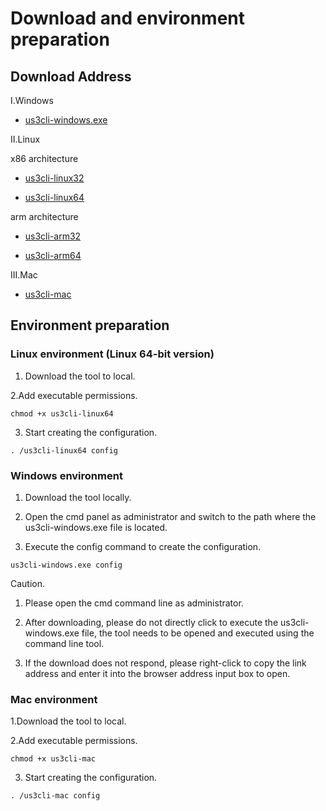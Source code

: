 # Download and environment preparation

## Download Address

I.Windows

- [us3cli-windows.exe](https://us3-release.cn-bj.ufileos.com/us3cli/us3cli-windows.exe)

Ⅱ.Linux

x86 architecture

- [us3cli-linux32](https://us3-release.cn-bj.ufileos.com/us3cli/us3cli-linux32)

- [us3cli-linux64](https://us3-release.cn-bj.ufileos.com/us3cli/us3cli-linux64)

arm architecture

- [us3cli-arm32](https://us3-release.cn-bj.ufileos.com/us3cli/us3cli-arm32)

- [us3cli-arm64](https://us3-release.cn-bj.ufileos.com/us3cli/us3cli-arm64)

III.Mac

- [us3cli-mac](https://us3-release.cn-bj.ufileos.com/us3cli/us3cli-mac)

## Environment preparation

### Linux environment (Linux 64-bit version)

1. Download the tool to local.

2.Add executable permissions.

```
chmod +x us3cli-linux64
```

3. Start creating the configuration.

```
. /us3cli-linux64 config
```

### Windows environment

1. Download the tool locally.

2. Open the cmd panel as administrator and switch to the path where the us3cli-windows.exe file is located.

3. Execute the config command to create the configuration.

```
us3cli-windows.exe config
```

Caution.

1. Please open the cmd command line as administrator.

2. After downloading, please do not directly click to execute the us3cli-windows.exe file, the tool needs to be opened and executed using the command line tool.

3. If the download does not respond, please right-click to copy the link address and enter it into the browser address input box to open.

### Mac environment

1.Download the tool to local.

2.Add executable permissions.

```
chmod +x us3cli-mac
```

3. Start creating the configuration.

```
. /us3cli-mac config
```


